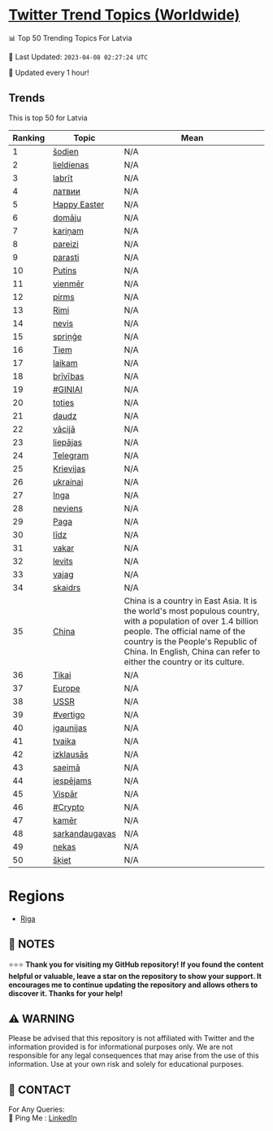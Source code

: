 [Twitter Trend Topics (Worldwide)](https://github.com/ErcinDedeoglu/Twitter-Trend-Topics)
==========


📊 Top 50 Trending Topics For Latvia

📆 Last Updated: `2023-04-08 02:27:24 UTC`

🔧 Updated every 1 hour!


## Trends

This is top 50 for Latvia

| Ranking | Topic | Mean |
| ------- | ------------ | ------------ |
| 1 | [šodien](http://twitter.com/search?q=%c5%a1odien) | N/A |
| 2 | [lieldienas](http://twitter.com/search?q=lieldienas) | N/A |
| 3 | [labrīt](http://twitter.com/search?q=labr%c4%abt) | N/A |
| 4 | [латвии](http://twitter.com/search?q=%d0%bb%d0%b0%d1%82%d0%b2%d0%b8%d0%b8) | N/A |
| 5 | [Happy Easter](http://twitter.com/search?q=Happy+Easter) | N/A |
| 6 | [domāju](http://twitter.com/search?q=dom%c4%81ju) | N/A |
| 7 | [kariņam](http://twitter.com/search?q=kari%c5%86am) | N/A |
| 8 | [pareizi](http://twitter.com/search?q=pareizi) | N/A |
| 9 | [parasti](http://twitter.com/search?q=parasti) | N/A |
| 10 | [Putins](http://twitter.com/search?q=Putins) | N/A |
| 11 | [vienmēr](http://twitter.com/search?q=vienm%c4%93r) | N/A |
| 12 | [pirms](http://twitter.com/search?q=pirms) | N/A |
| 13 | [Rimi](http://twitter.com/search?q=Rimi) | N/A |
| 14 | [nevis](http://twitter.com/search?q=nevis) | N/A |
| 15 | [spriņģe](http://twitter.com/search?q=spri%c5%86%c4%a3e) | N/A |
| 16 | [Tiem](http://twitter.com/search?q=Tiem) | N/A |
| 17 | [laikam](http://twitter.com/search?q=laikam) | N/A |
| 18 | [brīvības](http://twitter.com/search?q=br%c4%abv%c4%abbas) | N/A |
| 19 | [#GINIAI](http://twitter.com/search?q=%23GINIAI) | N/A |
| 20 | [toties](http://twitter.com/search?q=toties) | N/A |
| 21 | [daudz](http://twitter.com/search?q=daudz) | N/A |
| 22 | [vācijā](http://twitter.com/search?q=v%c4%81cij%c4%81) | N/A |
| 23 | [liepājas](http://twitter.com/search?q=liep%c4%81jas) | N/A |
| 24 | [Telegram](http://twitter.com/search?q=Telegram) | N/A |
| 25 | [Krievijas](http://twitter.com/search?q=Krievijas) | N/A |
| 26 | [ukrainai](http://twitter.com/search?q=ukrainai) | N/A |
| 27 | [Inga](http://twitter.com/search?q=Inga) | N/A |
| 28 | [neviens](http://twitter.com/search?q=neviens) | N/A |
| 29 | [Paga](http://twitter.com/search?q=Paga) | N/A |
| 30 | [līdz](http://twitter.com/search?q=l%c4%abdz) | N/A |
| 31 | [vakar](http://twitter.com/search?q=vakar) | N/A |
| 32 | [levits](http://twitter.com/search?q=levits) | N/A |
| 33 | [vajag](http://twitter.com/search?q=vajag) | N/A |
| 34 | [skaidrs](http://twitter.com/search?q=skaidrs) | N/A |
| 35 | [China](http://twitter.com/search?q=China) | China is a country in East Asia. It is the world's most populous country, with a population of over 1.4 billion people. The official name of the country is the People's Republic of China. In English, China can refer to either the country or its culture. |
| 36 | [Tikai](http://twitter.com/search?q=Tikai) | N/A |
| 37 | [Europe](http://twitter.com/search?q=Europe) | N/A |
| 38 | [USSR](http://twitter.com/search?q=USSR) | N/A |
| 39 | [#vertigo](http://twitter.com/search?q=%23vertigo) | N/A |
| 40 | [igaunijas](http://twitter.com/search?q=igaunijas) | N/A |
| 41 | [tvaika](http://twitter.com/search?q=tvaika) | N/A |
| 42 | [izklausās](http://twitter.com/search?q=izklaus%c4%81s) | N/A |
| 43 | [saeimā](http://twitter.com/search?q=saeim%c4%81) | N/A |
| 44 | [iespējams](http://twitter.com/search?q=iesp%c4%93jams) | N/A |
| 45 | [Vispār](http://twitter.com/search?q=Visp%c4%81r) | N/A |
| 46 | [#Crypto](http://twitter.com/search?q=%23Crypto) | N/A |
| 47 | [kamēr](http://twitter.com/search?q=kam%c4%93r) | N/A |
| 48 | [sarkandaugavas](http://twitter.com/search?q=sarkandaugavas) | N/A |
| 49 | [nekas](http://twitter.com/search?q=nekas) | N/A |
| 50 | [šķiet](http://twitter.com/search?q=%c5%a1%c4%b7iet) | N/A |



# Regions

* [Riga](</Latvia/Riga.md>)



## 📝 NOTES

⭐⭐⭐ **Thank you for visiting my GitHub repository! If you found the content helpful or valuable, leave a star on the repository to show your support. It encourages me to continue updating the repository and allows others to discover it. Thanks for your help!**


## ⚠️ WARNING

Please be advised that this repository is not affiliated with Twitter and the information provided is for informational purposes only. We are not responsible for any legal consequences that may arise from the use of this information. Use at your own risk and solely for educational purposes.


## 📨 CONTACT

 For Any Queries:  
            🏓 Ping Me : [LinkedIn](https://www.linkedin.com/in/ercindedeoglu/)
